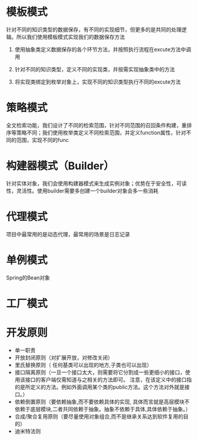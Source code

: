 # 模板模式

针对不同的知识类型的数据保存，有不同的实现细节，但更多的是共同的处理逻辑。所以我们使用模板模式实现我们的数据保存方法

1. 使用抽象类定义数据保存的各个环节方法，并按照执行流程在excute方法中调用

2. 针对不同的知识类型，定义不同的实现类，并按需实现抽象类中的方法

3. 将实现类绑定到枚举对象上，实现不同的知识类型执行不同的excute方法

# 策略模式

全文检索功能，我们设计了不同的检索范围，针对不同范围的召回条件构建，重排序等策略不同；我们使用枚举类定义不同检索范围，并定义function属性，针对不同的范围，实现不同的func

# 构建器模式（Builder）

针对实体对象，我们会使用构建器模式来生成实例对象；优势在于安全性，可读性，灵活性。使用builder需要多创建一个builder对象会多一些消耗

# 代理模式

项目中最常用的是动态代理，最常用的场景是日志记录

# 单例模式

Spring的Bean对象

# 工厂模式


# 开发原则
- 单一职责
- 开放封闭原则（对扩展开放，对修改关闭）
- 里氏替换原则（ 任何基类可以出现的地方,子类也可以出现）
- 接口隔离原则（一旦一个接口太大，则需要将它分割成一些更细小的接口，使用该接口的客户端仅需知道与之相关的方法即可。 注意，在该定义中的接口指的是所定义的方法。例如外面调用某个类的public方法。这个方法对外就是接口。）
- 依赖倒置原则（要依赖抽象,而不要依赖具体的实现, 具体而言就是高层模块不依赖于底层模块,二者共同依赖于抽象。抽象不依赖于具体,具体依赖于抽象。）
- 合成/聚合复用原则（要尽量使用对象组合,而不是继承关系达到软件复用的目的）
- 迪米特法则